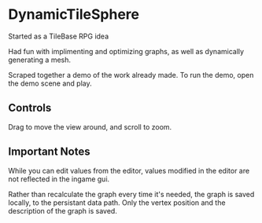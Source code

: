 # DynamicTileSphere
Started as a TileBase RPG idea

Had fun with implimenting and optimizing graphs, as well as dynamically generating a mesh.

Scraped together a demo of the work already made. To run the demo, open the demo scene and play. 

## Controls 
Drag to move the view around, and scroll to zoom.

## Important Notes
While you can edit values from the editor, values modified in the editor are not reflected in the ingame gui.

Rather than recalculate the graph every time it's needed, the graph is saved locally, to the persistant data path. Only the vertex position and the description of the graph is saved.
